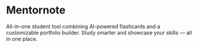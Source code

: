 # Mentornote
All-in-one student tool combining AI-powered flashcards and a customizable portfolio builder. Study smarter and showcase your skills — all in one place.
